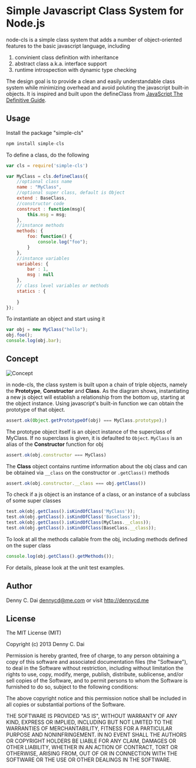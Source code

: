 # Simple Javascript Class System for Node.js 

node-cls is a simple class system that adds a number of object-oriented features to the basic javascript language, including
1. convinient class definition with inheritance
2. abstract class a.k.a. interface support
3. runtime introspection with dynamic type checking

The design goal is to provide a clean and easily understandable class system while minimizing overhead and avoid poluting the javascript built-in objects. It is inspired and built upon the defineClass from [JavaScript The Definitive Guide](http://shop.oreilly.com/product/9780596805531.do). 

## Usage

Install the package "simple-cls"
```javascript
npm install simple-cls
```
To define a class, do the following 
```javascript
var cls = require('simple-cls')

var MyClass = cls.defineClass({
	//optional class name 
	name : "MyClass",
	//optional super class, default is Object
	extend : BaseClass,
	//constructor code
	construct : function(msg){
		this.msg = msg;
	}, 
	//instance methods
	methods: {  
		foo: function() {
			console.log("foo");
		}
	},
	//instance variables
	variables: {
		bar : 1,
		msg : null
	},
	// class level variables or methods
	statics : {
		
	}
});
```

To instantiate an object and start using it  
```javascript
var obj = new MyClass("hello");
obj.foo();
console.log(obj.bar);
```


## Concept

![Concept](https://raw.github.com/dennycd/node-cls/master/doc/node-cls.001.png "Concept")


in node-cls, the class system is built upon a chain of triple objects, namely the  **Prototype**, **Constructor** and **Class**. As the diagram shows, instantiating a new js object will establish a relationship from the bottom up, starting at the object instance. Using javascript's built-in function we can obtain the prototype of that object.
```javascript
assert.ok(Object.getPrototypeOf(obj) === MyClass.prototype);)
```
The prototype object itself is an object instance of the superclass of MyClass. If no superclass is given, it is defaulted to `Object`. `MyClass` is an alias of the **Constructor** function for obj
```javascript 
assert.ok(obj.constructor === MyClass)
``` 

The **Class** object contains runtime information about the obj class and can be obtained via `__class` on the constructor or `.getClass()` methods 
```javascript
assert.ok(obj.constructor.__class === obj.getClass())
```

To check if a js object is an instance of a class, or an instance of a subclass of some super classes 
```javascript
test.ok(obj.getClass().isKindOfClass('MyClass'));
test.ok(obj.getClass().isKindOfClass('BaseClass'));
test.ok(obj.getClass().isKindOfClass(MyClass.__class));
test.ok(obj.getClass().isKindOfClass(BaseClass.__class));
```

To look at all the methods callable from the obj, including methods defined on the super class
```javascript 
console.log(obj.getClass().getMethods());
```

For details, please look at the unit test examples. 



## Author 
Denny C. Dai <dennycd@me.com> or visit <http://dennycd.me>

## License 
The MIT License (MIT)

Copyright (c) 2013 Denny C. Dai

Permission is hereby granted, free of charge, to any person obtaining a copy
of this software and associated documentation files (the "Software"), to deal
in the Software without restriction, including without limitation the rights
to use, copy, modify, merge, publish, distribute, sublicense, and/or sell
copies of the Software, and to permit persons to whom the Software is
furnished to do so, subject to the following conditions:

The above copyright notice and this permission notice shall be included in
all copies or substantial portions of the Software.

THE SOFTWARE IS PROVIDED "AS IS", WITHOUT WARRANTY OF ANY KIND, EXPRESS OR
IMPLIED, INCLUDING BUT NOT LIMITED TO THE WARRANTIES OF MERCHANTABILITY,
FITNESS FOR A PARTICULAR PURPOSE AND NONINFRINGEMENT. IN NO EVENT SHALL THE
AUTHORS OR COPYRIGHT HOLDERS BE LIABLE FOR ANY CLAIM, DAMAGES OR OTHER
LIABILITY, WHETHER IN AN ACTION OF CONTRACT, TORT OR OTHERWISE, ARISING FROM,
OUT OF OR IN CONNECTION WITH THE SOFTWARE OR THE USE OR OTHER DEALINGS IN
THE SOFTWARE.